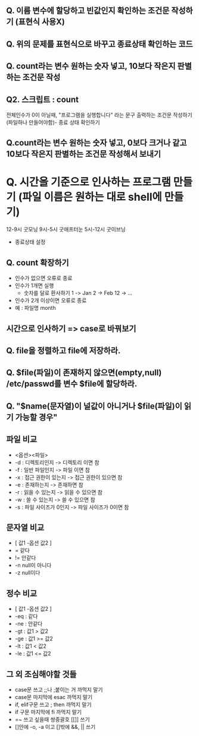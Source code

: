 ## Q. 이름 변수에 할당하고 빈값인지 확인하는 조건문 작성하기 (표현식 사용X)


## Q. 위의 문제를 표현식으로 바꾸고 종료상태 확인하는 코드


## Q. count라는 변수 원하는 숫자 넣고, 10보다 작은지 판별하는 조건문 작성


## Q2. 스크립트 : count
전체인수가 0이 아닐때, "프로그램을 실행합니다" 라는 문구 출력하는 조건문 작성하기 
(파일하나 만들어야함)- 종료 상태 확인하기

## Q.count라는 변수 원하는 숫자 넣고, 0보다 크거나 같고 10보다 작은지 판별하는 조건문 작성해서 보내기


# Q. 시간을 기준으로 인사하는 프로그램 만들기 (파일 이름은 원하는 대로 shell에 만들기)
12-9시 굿모닝
9시-5시 굿애프터눈
5시-12시 굿이브닝
+ 종료상태 설정

## Q. count 확장하기
- 인수가 없으면 오류로 종료
- 인수가 1개면 실행
  - 숫자를 달로 환사하기
    1 -> Jan
    2 -> Feb
    12 -> ...
- 인수가 2개 이상이면 오류로 종료
- 예 : 파일명 month


## 시간으로 인사하기 => case로 바꿔보기


## Q. file을 정렬하고 file에 저장하라.

## Q. $file(파일)이 존재하지 않으면(empty,null) /etc/passwd를 변수 $file에 할당하라.


## Q. "$name(문자열)이 널값이 아니거나 $file(파일)이 읽기 가능할 경우" 

## 파일 비교
  - <옵션><파일>
  - -d
    : 디렉토리인지
    -> 디렉토리 이면 참
  - -f
    : 일반 파일인지
    -> 파일 이면 참
  - -x
    : 접근 권한이 있는지
    -> 접근 권한이 있으면 참
  - -e
    : 존재하는지
    -> 존재하면 참
  - -r
    : 읽을 수 있는지
    -> 읽을 수 있으면 참
  - -w
    : 쓸 수 있는지
    -> 쓸 수 있으면 참
  - -s
    : 파일 사이즈가 0인지
    -> 파일 사이즈가 0이면 참

## 문자열 비교
  - [ 값1 -옵션 값2 ]
  - = 같다
  - != 안같다
  - -n null이 아니다
  - -z null이다

## 정수 비교
  - [ 값1 -옵션 값2 ]
  - -eq
    : 같다
  - -ne
    : 안같다
  - -gt
    : 값1 > 값2
  - -ge
    : 값1 >= 값2
  - -lt
    : 값1 < 값2
  - -le
    : 값1 <= 값2

## 그 외 조심해야할 것들 
- case문 쓰고 ;;나 ;붙이는 거 까먹지 말기
- case문 마지막에 esac 까먹지 말기
- if, elif구문 쓰고 ; then 까먹지 말기
- if 구문 마지막에 fi 까먹지 말기
- =~ 쓰고 싶을때 쌍중괄호 [[]] 쓰기
- []안에 -o, -a 이고 []밖에 &&, || 쓰기
